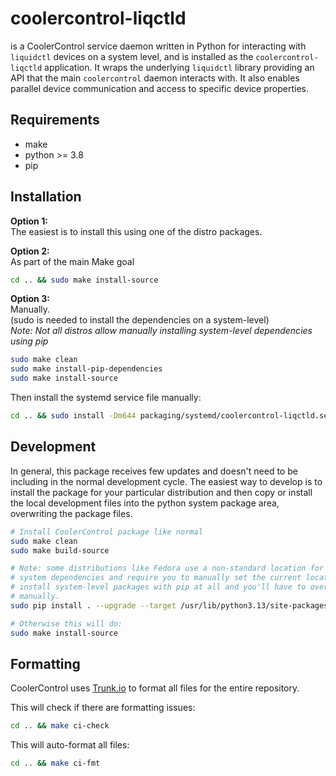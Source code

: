 # coolercontrol-liqctld

is a CoolerControl service daemon written in Python for interacting with `liquidctl` devices on a
system level, and is installed as the `coolercontrol-liqctld` application. It wraps the underlying
`liquidctl` library providing an API that the main `coolercontrol` daemon interacts with. It also
enables parallel device communication and access to specific device properties.

## Requirements

- make
- python >= 3.8
- pip

## Installation

**Option 1:**  
The easiest is to install this using one of the distro packages.

**Option 2:**  
As part of the main Make goal

```bash
cd .. && sudo make install-source
```

**Option 3:**  
Manually.  
(sudo is needed to install the dependencies on a system-level)  
_Note: Not all distros allow manually installing system-level dependencies using pip_

```bash
sudo make clean
sudo make install-pip-dependencies
sudo make install-source
```

Then install the systemd service file manually:

```bash
cd .. && sudo install -Dm644 packaging/systemd/coolercontrol-liqctld.service -t $(DESTDIR)/etc/systemd/system/
```

## Development

In general, this package receives few updates and doesn't need to be including in the normal
development cycle. The easiest way to develop is to install the package for your particular
distribution and then copy or install the local development files into the python system package
area, overwriting the package files.

```bash
# Install CoolerControl package like normal
sudo make clean
sudo make build-source
```

```bash
# Note: some distributions like Fedora use a non-standard location for package-installed Python
# system dependencies and require you to manually set the current location. Arch will not let you
# install system-level packages with pip at all and you'll have to overwrite the installed files
# manually.
sudo pip install . --upgrade --target /usr/lib/python3.13/site-packages/

# Otherwise this will do:
sudo make install-source
```

## Formatting

CoolerControl uses [Trunk.io](https://github.com/trunk-io) to format all files for the entire
repository.

This will check if there are formatting issues:

```bash
cd .. && make ci-check
```

This will auto-format all files:

```bash
cd .. && make ci-fmt
```
